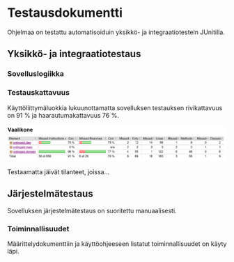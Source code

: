 # Testausdokumentti

Ohjelmaa on testattu automatisoiduin yksikkö- ja integraatiotestein JUnitilla.

## Yksikkö- ja integraatiotestaus



### Sovelluslogiikka


### Testauskattavuus

Käyttöliittymäluokkia lukuunottamatta sovelluksen testauksen rivikattavuus on 91 % ja 
haarautumakattavuus 76 %.

<img src="https://raw.githubusercontent.com/mlkulmala/ot-harjoitustyo/master/Vaalikone/dokumentaatio/kuvat/testikattavuus.png" width="750">

Testaamatta jäivät tilanteet, joissa...

## Järjestelmätestaus

Sovelluksen järjestelmätestaus on suoritettu manuaalisesti.

### Toiminnallisuudet

Määrittelydokumenttiin ja käyttöohjeeseen listatut toiminnallisuudet on käyty läpi.


